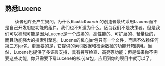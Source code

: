 ## 熟悉Lucene

<div>&nbsp;&nbsp;&nbsp;&nbsp;&nbsp;&nbsp;&nbsp;&nbsp;读者也许会产生疑问，为什么ElasticSearch 的创造者最终采用Lucene而不是自己开发相应功能的组件。我们也不知道为什么，因为我们不是决策者。但是我们可以猜想可能是因为Lucene是一个成熟的、高性能的、可扩展的、轻量级的，而且功能强大的搜索引擎包。Lucene的核心jar包只有一个文件，而且不依赖任何第三方jar包。更重要的是，它提供的索引数据和检索数据的功能开箱即用。当然，Lucene也提供了多语言支持，具有拼写检查、高亮等功能；但是如果你不需要这些功能，你只需要下载Lucene的核心jar包，应用到你的项目中就可以了。
</div>







